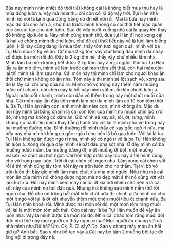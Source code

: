 Bữa nay mình nhìn nhiệt độ thời tiết không cái là không biết mùa thu hay là mùa đông luôn á. Vậy mà mùa thu chỉ còn có 12 độ vậy trời. Tụi Hân nhà mình nó nói là lạnh quá đóng băng nó đi hết nổi rồi. Mai là bữa nay mình mặc đồ dài cho ảnh á, chứ bữa trước mình không có coi thời tiết mặc quần cục áo cụt tay cho ảnh luôn. Sau đó vừa bướt xuống nhà cái là quay lên thay đồ không kịp luôn á. Nay mình cũng tranh thủ, đưa tụi Hân đi học xong cái là hai vợ chồng mình đi chợ luôn, chứ để cái thời tiết này về là lười làm biếng luôn. Hồi nay cũng đang là mùa tôm, thấy tôm tươi ngon quá, mình với ba Tụi Hân mua 2 kg về ăn. Cứ mua 2 kg tôm vậy chứ trong đầu mình đã nhảy số được ba món rồi đó. Đây là 2 kg tôm nè, thấy vậy chứ nhiều lắm nha. Mình làm ba món không hết được 2 kg tôm này á mọi người. Giờ ba Tụi Hân lấy ra ăn mớ tôm, mình sẽ làm trước cái món tôm sốt thái, còn hai món còn lại thì mình sẽ làm sau nha. Cái món này thì mình chỉ làm cho người khác ăn thôi chứ mình không có ăn nha. Tôm này á thì mình sẽ lột sạch vỏ, xong sau đó là lấy cái chỉ lưng của nó ra. Mình cho vô trong này thêm năm muỗng nước cốt chanh, cái chén này là hồi nãy mình vắt muốn lên chuột luôn á. Ngoài nước cốt chanh, mình còn dằn vô thêm trong này một chút muối nữa nha. Cái món này lần đầu tiên mình làm nên là mình làm có 10 con tôm thôi à. Ba Tụi Hân ăn năm con, anh mình ăn năm con, mình không ăn. Mặc dù hồi nãy mình tái bằng chanh là cái con tôm của mình nó muốn chín luôn rồi đó, nhưng mà không có dám ăn. Giờ mình sẽ xay sả, tỏi, ớt, rừng, mình không có hành tím mình thay bằng hành tây với lại là mình cho vô trong này hai muỗng đường nữa. Bình thường rồi mình thấy có xay gốc ngò rí nữa, mà bữa nay nhà mình không có gốc ngò rí cho nên là bỏ qua luôn. Với lại là ba Tụi Hân không ăn được ngò rí nha, mình sợ có ngò rí vô là ba Tụi Hân không ăn luôn á. Xong rồi qua đây mình sẽ bắt đầu pha sốt nha. Ở đây mình có ba muỗng nước mắm, ba muỗng tương ớt, một muỗng ớt bột, một muỗng wasabi và chút xíu bột ngọt. Cái hỗn hợp được xay lúc nãy á thì mình cũng cho vô trong này luôn. Trời ơi cái chén sốt ngon nha. Làm xong cái chén sốt rồi á thì mình cũng lấy tôm hồi nãy ra trộn luôn cho nó thấm. Tại vì bỏ vô trộn luôn thì bây giờ mình làm màu chút xíu nha mọi người. Nếu như mà cái món ăn của mình nó không được ngon mà nó đẹp mắt á thì nó cũng vớt vát lại chút xíu. Hồi nãy mình xem mấy cái tỏi ớt kia hơi nhiều cho nên á là cái sốt này của mình nó hơi đặc quá. Nhưng mà không sao mình nếm thử rồi ngon nha. Để cho nó trông bắt mắt hơn chút nữa thì chính giữa mình có cho một ít ngò với lại là ớt xắt nhuyễn thêm một chén muối tiêu ớt chanh nữa. Ba Tụi Hân nhìn khoái rồi. Mình được hai món rồi đó, một món tôm răng muối với lại là một món tôm sốt thái. Còn cái này là ba Tụi Hân muốn để vậy ăn luôn nha. Vậy là mình được ba món rồi đó. Nhìn cái chảo tôm răng muối đổi đực như thế này mọi người có thấy ngon chưa? Mọi người ăn chung với cả nhà mình nha.Dữ hả? Ừm. Ok. Ê. Gì vậy? Dạ. Sao y chang mấy món ăn hồi giờ gì? Anh bắt. Sao y như bồ tạc vậy à.Cái này bỏ tầm 2 muỗng bột tạc đó ông nội ơi trong đây nè.